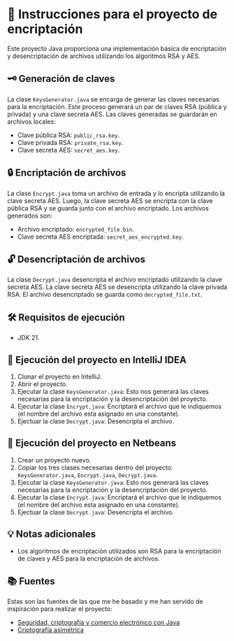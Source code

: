 # 📝 Instrucciones para el proyecto de encriptación 

Este proyecto Java proporciona una implementación básica de encriptación y desencriptación de archivos utilizando los algoritmos RSA y AES.

## 🗝️ Generación de claves

La clase `KeysGenerator.java` se encarga de generar las claves necesarias para la encriptación. Este proceso generará un par de claves RSA (pública y privada) y una clave secreta AES. Las claves generadas se guardarán en archivos locales:

- Clave pública RSA: `public_rsa.key`.
- Clave privada RSA: `private_rsa.key`.
- Clave secreta AES: `secret_aes.key`.

## 🔒 Encriptación de archivos

La clase `Encrypt.java` toma un archivo de entrada y lo encripta utilizando la clave secreta AES. Luego, la clave secreta AES se encripta con la clave pública RSA y se guarda junto con el archivo encriptado. Los archivos generados son:

- Archivo encriptado: `encrypted_file.bin`.
- Clave secreta AES encriptada: `secret_aes_encrypted.key`.

## 🔓 Desencriptación de archivos

La clase `Decrypt.java` desencripta el archivo encriptado utilizando la clave secreta AES. La clave secreta AES se desencripta utilizando la clave privada RSA. El archivo desencriptado se guarda como `decrypted_file.txt`.

## 🛠️ Requisitos de ejecución
- JDK 21.

## 🚀 Ejecución del proyecto en IntelliJ IDEA
1. Clonar el proyecto en IntelliJ.
2. Abrir el proyecto.
3. Ejecutar la clase `KeysGenerator.java`: Esto nos generará las claves necesarias para la encriptación y la desencriptación del proyecto.
4. Ejecutar la clase `Encrypt.java`: Encriptará el archivo que le indiquemos (el nombre del archivo esta asignado en una constante).
5. Ejectuar la clase `Decrypt.java`: Desencripta el archivo.

## 🚀 Ejecución del proyecto en Netbeans
1. Crear un proyecto nuevo.
2. Copiar los tres clases necesarias dentro del proyecto: `KeysGenerator.java`, `Encrypt.java`, `Decrypt.java`.
4. Ejecutar la clase `KeysGenerator.java`: Esto nos generará las claves necesarias para la encriptación y la desencriptación del proyecto.
5. Ejecutar la clase `Encrypt.java`: Encriptará el archivo que le indiquemos (el nombre del archivo esta asignado en una constante).
6. Ejectuar la clase `Decrypt.java`: Desencripta el archivo.


## 💡 Notas adicionales
- Los algoritmos de encriptación utilizados son RSA para la encriptación de claves y AES para la encriptación de archivos.

## 📚 Fuentes
Estas son las fuentes de las que me he basado y me han servido de inspiración para realizar el proyecto:
- [Seguridad, criptografía y comercio electrónico con Java](https://silo.tips/download/seguridad-criptografia-y-comercio-electronico-con-java)
- [Criptografía asimétrica](https://es.wikipedia.org/wiki/Criptograf%C3%ADa_asim%C3%A9trica)
